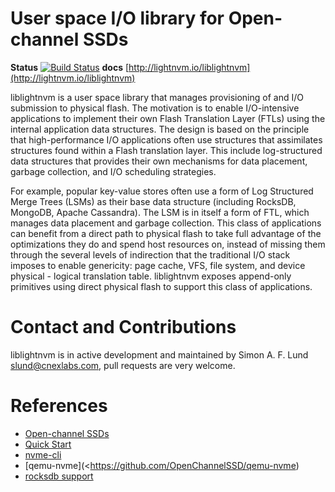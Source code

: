 User space I/O library for Open-channel SSDs
============================================

**Status** [![Build Status](https://travis-ci.org/OpenChannelSSD/liblightnvm.svg?branch=master)](https://travis-ci.org/OpenChannelSSD/liblightnvm)
**docs** [http://lightnvm.io/liblightnvm](http://lightnvm.io/liblightnvm)

liblightnvm is a user space library that manages provisioning of and I/O
submission to physical flash. The motivation is to enable I/O-intensive
applications to implement their own Flash Translation Layer (FTLs) using the
internal application data structures. The design is based on the principle that
high-performance I/O applications often use structures that assimilates
structures found within a Flash translation layer.  This include log-structured
data structures that provides their own mechanisms for data placement, garbage
collection, and I/O scheduling strategies.

For example, popular key-value stores often use a form of Log Structured Merge
Trees (LSMs) as their base data structure (including RocksDB, MongoDB, Apache
Cassandra). The LSM is in itself a form of FTL, which manages data placement and
garbage collection. This class of applications can benefit from a direct path to
physical flash to take full advantage of the optimizations they do and spend
host resources on, instead of missing them through the several levels of
indirection that the traditional I/O stack imposes to enable genericity: page
cache, VFS, file system, and device physical - logical translation table.
liblightnvm exposes append-only primitives using direct physical flash to
support this class of applications.

Contact and Contributions
=========================

liblightnvm is in active development and maintained by Simon A. F. Lund
<slund@cnexlabs.com>, pull requests are very welcome.

References
==========

* [Open-channel SSDs](http://openchannelssd.readthedocs.org/en/latest/>)
* [Quick Start](http://lightnvm.io/liblightnvm/quick_start/index.html)
* [nvme-cli](https://github.com/linux-nvme/nvme-cli)
* [qemu-nvme](<https://github.com/OpenChannelSSD/qemu-nvme)
* [rocksdb support](https://github.com/OpenChannelSSD/rocksdb)

